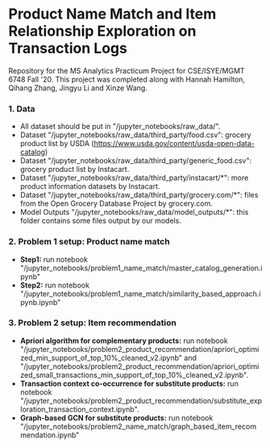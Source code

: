 # Product Name Match and Item Relationship Exploration on Transaction Logs

Repository for the MS Analytics Practicum Project for CSE/ISYE/MGMT 6748 Fall '20. This project was completed along with Hannah Hamilton, Qihang Zhang, Jingyu Li and Xinze Wang.

### 1. Data
- All dataset should be put in "/jupyter_notebooks/raw_data/".
- Dataset "/jupyter_notebooks/raw_data/third_party/food.csv": grocery product list by USDA (https://www.usda.gov/content/usda-open-data-catalog)
- Dataset "/jupyter_notebooks/raw_data/third_party/generic_food.csv": grocery product list by Instacart.
- Dataset "/jupyter_notebooks/raw_data/third_party/instacart/\*": more product information datasets by Instacart.
- Dataset "/jupyter_notebooks/raw_data/third_party/grocery.com/\*": files from the Open Grocery Database Project by grocery.com.
- Model Outputs "/jupyter_notebooks/raw_data/model_outputs/\*": this folder contains some files output by our models.


### 2. Problem 1 setup: Product name match
- **Step1:** run notebook "/jupyter_notebooks/problem1_name_match/master_catalog_generation.ipynb"
- **Step2:** run notebook "/jupyter_notebooks/problem1_name_match/similarity_based_approach.ipynb.ipynb"

### 3. Problem 2 setup: Item recommendation
- **Apriori algorithm for complementary products:** run notebook "/jupyter_notebooks/problem2_product_recommendation/apriori_optimized_min_support_of_top_10%_cleaned_v2.ipynb" and "/jupyter_notebooks/problem2_product_recommendation/apriori_optimized_small_transactions_min_support_of_top_10%_cleaned_v2.ipynb".
- **Transaction context co-occurrence for substitute products:** run notebook "/jupyter_notebooks/problem2_product_recommendation/substitute_exploration_transaction_context.ipynb".
- **Graph-based GCN for substitute products:** run notebook "/jupyter_notebooks/problem2_name_match/graph_based_item_recommendation.ipynb"


